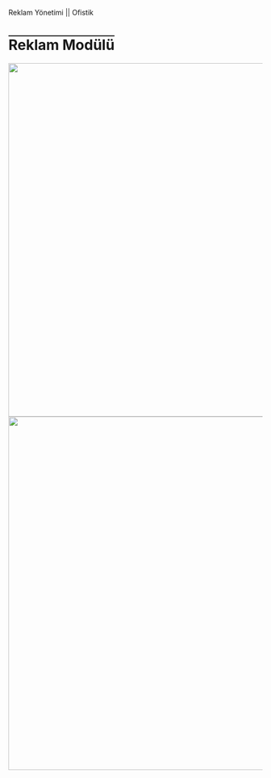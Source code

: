 Reklam Yönetimi || Ofistik

<h1 style="text-decoration: overline;">Reklam Modülü</h1>
<img src="https://github.com/bayramcinar/reklamYonetimi/assets/99193151/59ecfd6f-b1b9-4409-855b-ac34925e3527" style="width: 700px;">
<img src="https://github.com/bayramcinar/reklamYonetimi/assets/99193151/c468ea53-f112-482d-a7aa-1d6833f3777f" style="width: 700px;">
